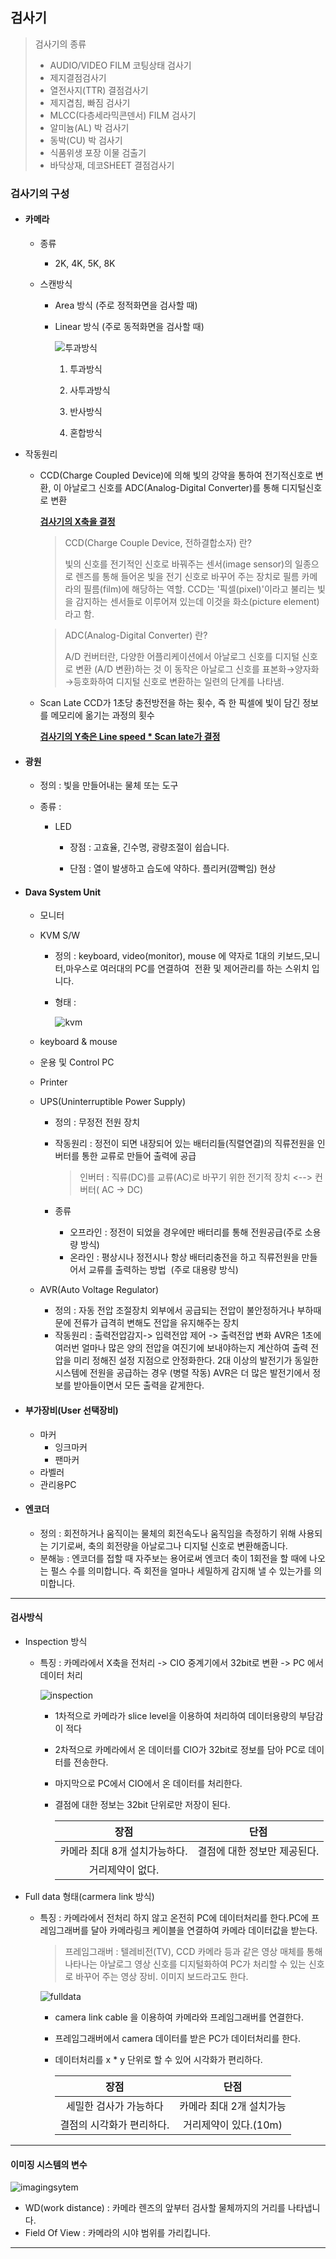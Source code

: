 ## 검사기

> 검사기의 종류
>
> - AUDIO/VIDEO FILM 코팅상태 검사기
> - 제지결점검사기
> - 열전사지(TTR) 결점검사기
> - 제지겹침, 빠짐 검사기
> - MLCC(다층세라믹콘덴서) FILM 검사기
> - 알미늄(AL) 박 검사기
> - 동박(CU) 박 검사기
> - 식품위생 포장 이물 검출기
> - 바닥상재, 데코SHEET 결점검사기



### 검사기의 구성

- #### 카메라

  - 종류

    - 2K, 4K, 5K, 8K

  - 스캔방식

    - Area 방식 (주로 정적화면을 검사할 때)

    - Linear 방식 (주로 동적화면을 검사할 때)

      ![투과방식](/Users/hangosu/Desktop/Study/base/images/투과방식.jpg)

      1. 투과방식

      2. 사투과방식 

      3. 반사방식 

      4. 혼합방식 



- 작동원리

  - CCD(Charge Coupled Device)에 의해 빛의 강약을 통하여 전기적신호로 변환, 이 아날로그 신호를 ADC(Analog-Digital Converter)를 통해 디지털신호로 변환

    **<u>검사기의 X축을 결정</u>**

    > CCD(Charge Couple Device, 전하결합소자) 란?
    >
    >  빛의 신호를 전기적인 신호로 바꿔주는 센서(image sensor)의 일종으로 렌즈를 통해 들어온 빛을 전기 신호로 바꾸어 주는 장치로 필름 카메라의 필름(film)에 해당하는 역할. CCD는 '픽셀(pixel)'이라고 불리는 빛을 감지하는 센서들로 이루어져 있는데 이것을 화소(picture element)라고 함.

    > ADC(Analog-Digital Converter) 란?
    >
    > A/D 컨버터란, 다양한 어플리케이션에서 아날로그 신호를 디지털 신호로 변환 (A/D 변환)하는 것 이 동작은 아날로그 신호를 표본화→양자화→등호화하여 디지털 신호로 변환하는 일련의 단계를 나타냄.

  - Scan Late
    CCD가 1초당 충전방전을 하는 횟수,  즉 한 픽셀에 빛이 담긴 정보를 메모리에 옮기는 과정의 횟수

    **<u>검사기의 Y축은 Line speed * Scan late가 결정</u>**

- #### 광원

  * 정의 : 빛을 만들어내는 물체 또는 도구

  - 종류 :

    * LED 

      - 장점 : 고효율, 긴수명, 광량조절이 쉽습니다.

      - 단점 : 열이 발생하고 습도에 약하다. 플리커(깜빡임) 현상



- #### Dava System Unit

  - 모니터

  - KVM S/W

    - 정의 : keyboard, video(monitor), mouse 에 약자로 1대의 키보드,모니터,마우스로 여러대의 PC를 연결하여
      ​          전환 및 제어관리를 하는 스위치 입니다.

    - 형태 : 

      ![kvm](/Users/hangosu/Desktop/Study/base/images/kvm.jpg)

  - keyboard & mouse

  - 운용 및 Control PC

  - Printer

  - UPS(Uninterruptible Power Supply)

    - 정의 : 무정전 전원 장치

    - 작동원리 : 정전이 되면 내장되어 있는 배터리들(직렬연결)의 직류전원을 인버터를 통한 교류로 만들어 출력에 공급

      > 인버터 : 직류(DC)를 교류(AC)로 바꾸기 위한 전기적 장치 <--> 컨버터( AC -> DC)

    - 종류

      - 오프라인 : 정전이 되었을 경우에만 배터리를 통해 전원공급(주로 소용량 방식)
      - 온라인 : 평상시나 정전시나 항상 배터리충전을 하고 직류전원을 만들어서 교류를 출력하는 방법
        ​               (주로 대용량 방식)

  - AVR(Auto Voltage Regulator)

    - 정의 : 자동 전압 조절장치
      외부에서 공급되는 전압이 불안정하거나 부하때문에 전류가 급격히 변해도 전압을 유지해주는 장치
    - 작동원리 : 출력전압감지-> 입력전압 제어 -> 출력전압 변화
      AVR은 1초에 여러번 얼마나 많은 양의 전압을 여진기에 보내야하는지 계산하여 출력 전압을 미리 정해진 설정 지점으로 안정화한다. 2대 이상의 발전기가 동일한 시스템에 전원을 공급하는 경우 (병렬 작동) AVR은 더 많은 발전기에서 정보를 받아들이면서 모든 출력을 같게한다.

- #### 부가장비(User 선택장비)

  - 마커
    - 잉크마커
    - 팬마커
  - 라벨러
  - 관리용PC

- #### 엔코더

  * 정의 : 회전하거나 움직이는 물체의 회전속도나 움직임을 측정하기 위해 사용되는 기기로써, 축의 회전량을 아날로그나 디지털 신호로 변환해줍니다.
  * 분해능 : 엔코더를 접할 때 자주보는 용어로써 엔코더 축이 1회전을 할 때에 나오는 펄스 수를 의미합니다. 즉 회전을 얼마나 세밀하게 감지해 낼 수 있는가를 의미합니다.

------

#### 검사방식

- Inspection 방식

  - 특징 : 카메라에서 X축을 전처리 -> CIO 중계기에서 32bit로 변환 -> PC 에서 데이터 처리

    ![inspection](/Users/hangosu/Desktop/Study/base/images/inspection.jpg)

    - 1차적으로 카메라가 slice level을 이용하여 처리하여 데이터용량의 부담감이 적다

    - 2차적으로 카메라에서 온 데이터를 CIO가 32bit로 정보를 담아 PC로 데이터를 전송한다.

    - 마지막으로 PC에서 CIO에서 온 데이터를 처리한다.

    - 결점에 대한 정보는 32bit 단위로만 저장이 된다.

      |             장점              |             단점             |
      | :---------------------------: | :--------------------------: |
      | 카메라 최대 8개 설치가능하다. | 결점에 대한 정보만 제공된다. |
      |       거리제약이 없다.        |                              |

- Full data 형태(carmera link 방식)

  - 특징 : 카메라에서 전처리 하지 않고 온전히 PC에 데이터처리를 한다.
    ​           PC에 프레임그래버를 달아 카메라링크 케이블을 연결하여 카메라 데이터값을 받는다.

    > 프레임그래버 : 텔레비전(TV), CCD 카메라 등과 같은 영상 매체를 통해 나타나는 아날로그 영상 신호를 디지털화하여 PC가 처리할 수 있는 신호로 바꾸어 주는 영상 장비. 이미지 보드라고도 한다.

    ![fulldata](/Users/hangosu/Desktop/Study/base/images/fulldata.jpg)

    - camera link cable 을 이용하여 카메라와 프레임그래버를 연결한다.

    - 프레임그래버에서 camera 데이터를 받은 PC가 데이터처리를 한다.

    - 데이터처리를 x * y 단위로 할 수 있어 시각화가 편리하다.

      |           장점            |           단점           |
      | :-----------------------: | :----------------------: |
      |  세밀한 검사가 가능하다   | 카메라 최대 2개 설치가능 |
      | 결점의 시각화가 편리하다. |  거리제약이 있다.(10m)   |

---



#### 이미징 시스템의 변수

![imagingsytem](/Users/hangosu/Desktop/Study/base/images/imagingsytem.jpg)

* WD(work distance) : 카메라 렌즈의 앞부터 검사할 물체까지의 거리를 나타냅니다.
* Field Of View : 카메라의 시야 범위를 가리킵니다.

---





 



